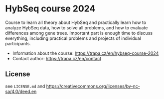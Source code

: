 # HybSeq course 2024

Course to learn all theory about HybSeq and practically learn how to analyze HybSeq data, how to solve all problems, and how to evaluate differences among gene trees. Important part is enough time to discuss everything, including practical problems and projects of individual participants.

* Information about the course: <https://trapa.cz/en/hybseq-course-2024>
* Contact author: <https://trapa.cz/en/contact>

## License

see `LICENSE.md` and <https://creativecommons.org/licenses/by-nc-sa/4.0/deed.en>

